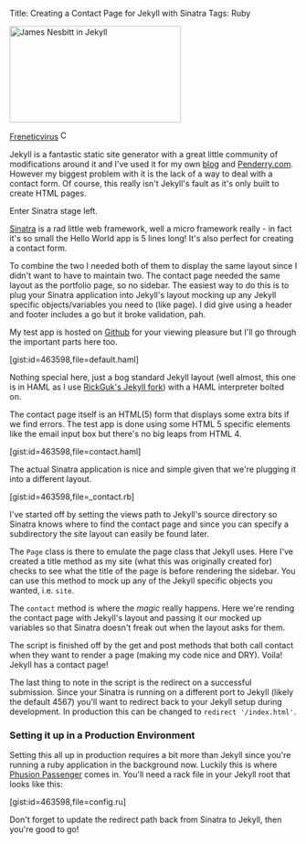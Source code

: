 Title: Creating a Contact Page for Jekyll with Sinatra
Tags: Ruby

<div class="right photo">
    <img src="https://s3-eu-west-1.amazonaws.com/ghickman/jekyll.jpg" width="300" height="169" title="Jekyll" alt="James Nesbitt in Jekyll">
    <p class="photo">
        <a href="http://thetvdb.com/?tab=artistbanners&amp;id=513">Freneticvirus</a>
        <img class="cc" src="/images/cc.png" width="16" height="16" title="Creative Commons Icon" alt="CC">
    </p>
</div>

Jekyll is a fantastic static site generator with a great little community of modifications around it and I've used it for my own [blog](http://ghickman.co.uk) and [Penderry.com](http://penderry.com). However my biggest problem with it is the lack of a way to deal with a contact form. Of course, this really isn't Jekyll's fault as it's only built to create HTML pages.

Enter Sinatra stage left.

[Sinatra](http://www.sinatrarb.com/) is a rad little web framework, well a micro framework really - in fact it's so small the Hello World app is 5 lines long! It's also perfect for creating a contact form.

To combine the two I needed both of them to display the same layout since I didn't want to have to maintain two. The contact page needed the same layout as the portfolio page, so no sidebar. The easiest way to do this is to plug your Sinatra application into Jekyll's layout mocking up any Jekyll specific objects/variables you need to (like page). I did give using a header and footer includes a go but it broke validation, pah.

My test app is hosted on [Github](http://github.com/ghickman/jekyll_contact) for your viewing pleasure but I'll go through the important parts here too.

[gist:id=463598,file=default.haml]

Nothing special here, just a bog standard Jekyll layout (well almost, this one is in HAML as I use [RickGuk's Jekyll fork](http://github.com/richguk/jekyll)) with a HAML interpreter bolted on.

The contact page itself is an HTML(5) form that displays some extra bits if we find errors. The test app is done using some HTML 5 specific elements like the email input box but there's no big leaps from HTML 4.

[gist:id=463598,file=contact.haml]

The actual Sinatra application is nice and simple given that we're plugging it into a different layout.

[gist:id=463598,file=_contact.rb]

I've started off by setting the views path to Jekyll's source directory so Sinatra knows where to find the contact page and since you can specify a subdirectory the site layout can easily be found later.

The `Page` class is there to emulate the page class that Jekyll uses. Here I've created a title method as my site (what this was originally created for) checks to see what the title of the page is before rendering the sidebar. You can use this method to mock up any of the Jekyll specific objects you wanted, i.e. `site`.

The `contact` method is where the _magic_ really happens. Here we're rending the contact page with Jekyll's layout and passing it our mocked up variables so that Sinatra doesn't freak out when the layout asks for them.

The script is finished off by the get and post methods that both call contact when they want to render a page (making my code nice and DRY). Voila! Jekyll has a contact page!

The last thing to note in the script is the redirect on a successful submission. Since your Sinatra is running on a different port to Jekyll (likely the default 4567) you'll want to redirect back to your Jekyll setup during development. In production this can be changed to `redirect '/index.html'`.

### Setting it up in a Production Environment
Setting this all up in production requires a bit more than Jekyll since you're running a ruby application in the background now. Luckily this is where [Phusion Passenger](http://www.modrails.com/) comes in. You'll need a rack file in your Jekyll root that looks like this:

[gist:id=463598,file=config.ru]

Don't forget to update the redirect path back from Sinatra to Jekyll, then you're good to go!
